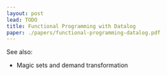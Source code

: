 ```yaml
---
layout: post
lead: TODO
title: Functional Programming with Datalog
paper: ./papers/functional-programming-datalog.pdf
---
```


See also:
- Magic sets and demand transformation
